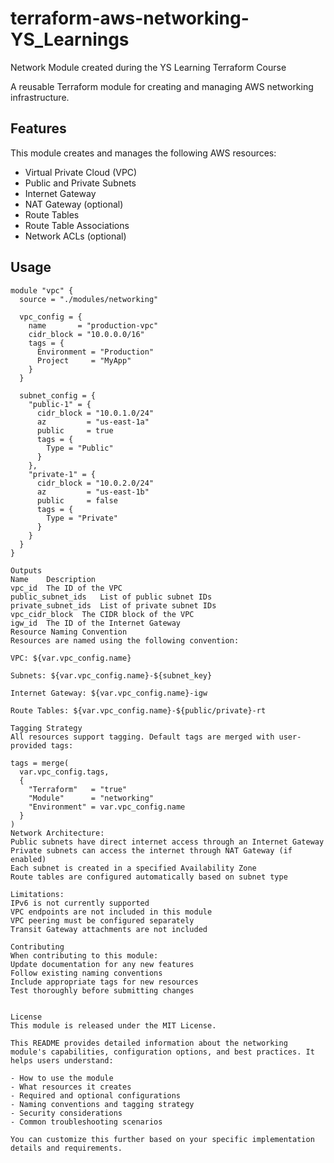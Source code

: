 # terraform-aws-networking-YS_Learnings
Network Module created during the YS Learning Terraform Course

A reusable Terraform module for creating and managing AWS networking infrastructure.

## Features

This module creates and manages the following AWS resources:
- Virtual Private Cloud (VPC)
- Public and Private Subnets
- Internet Gateway
- NAT Gateway (optional)
- Route Tables
- Route Table Associations
- Network ACLs (optional)

## Usage

```hcl
module "vpc" {
  source = "./modules/networking"

  vpc_config = {
    name       = "production-vpc"
    cidr_block = "10.0.0.0/16"
    tags = {
      Environment = "Production"
      Project     = "MyApp"
    }
  }

  subnet_config = {
    "public-1" = {
      cidr_block = "10.0.1.0/24"
      az         = "us-east-1a"
      public     = true
      tags = {
        Type = "Public"
      }
    },
    "private-1" = {
      cidr_block = "10.0.2.0/24"
      az         = "us-east-1b"
      public     = false
      tags = {
        Type = "Private"
      }
    }
  }
}

Outputs
Name	Description
vpc_id	The ID of the VPC
public_subnet_ids	List of public subnet IDs
private_subnet_ids	List of private subnet IDs
vpc_cidr_block	The CIDR block of the VPC
igw_id	The ID of the Internet Gateway
Resource Naming Convention
Resources are named using the following convention:

VPC: ${var.vpc_config.name}

Subnets: ${var.vpc_config.name}-${subnet_key}

Internet Gateway: ${var.vpc_config.name}-igw

Route Tables: ${var.vpc_config.name}-${public/private}-rt

Tagging Strategy
All resources support tagging. Default tags are merged with user-provided tags:

tags = merge(
  var.vpc_config.tags,
  {
    "Terraform"   = "true"
    "Module"      = "networking"
    "Environment" = var.vpc_config.name
  }
)
Network Architecture: 
Public subnets have direct internet access through an Internet Gateway
Private subnets can access the internet through NAT Gateway (if enabled)
Each subnet is created in a specified Availability Zone
Route tables are configured automatically based on subnet type

Limitations:
IPv6 is not currently supported
VPC endpoints are not included in this module
VPC peering must be configured separately
Transit Gateway attachments are not included

Contributing
When contributing to this module:
Update documentation for any new features
Follow existing naming conventions
Include appropriate tags for new resources
Test thoroughly before submitting changes


License
This module is released under the MIT License.

This README provides detailed information about the networking module's capabilities, configuration options, and best practices. It helps users understand:

- How to use the module
- What resources it creates
- Required and optional configurations
- Naming conventions and tagging strategy
- Security considerations
- Common troubleshooting scenarios

You can customize this further based on your specific implementation details and requirements.
